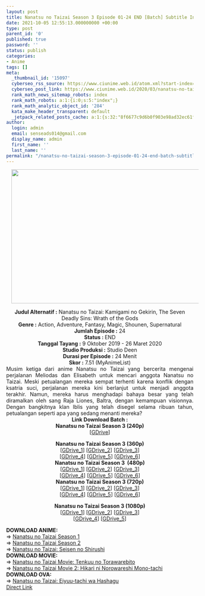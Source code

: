 ```yaml
---
layout: post
title: Nanatsu no Taizai Season 3 Episode 01-24 END [Batch] Subtitle Indonesia
date: 2021-10-05 12:55:13.000000000 +00:00
type: post
parent_id: '0'
published: true
password: ''
status: publish
categories:
- Anime
tags: []
meta:
  _thumbnail_id: '15097'
  cyberseo_rss_source: https://www.ciunime.web.id/atom.xml?start-index=901&max-results=150
  cyberseo_post_link: https://www.ciunime.web.id/2020/03/nanatsu-no-taizai-season-3-episode-01.html
  rank_math_news_sitemap_robots: index
  rank_math_robots: a:1:{i:0;s:5:"index";}
  rank_math_analytic_object_id: '284'
  kata_make_header_transparent: default
  _jetpack_related_posts_cache: a:1:{s:32:"8f6677c9d6b0f903e98ad32ec61f8deb";a:2:{s:7:"expires";i:1653337650;s:7:"payload";a:3:{i:0;a:1:{s:2:"id";i:26012;}i:1;a:1:{s:2:"id";i:26017;}i:2;a:1:{s:2:"id";i:26019;}}}}
author:
  login: admin
  email: senseads014@gmail.com
  display_name: admin
  first_name: ''
  last_name: ''
permalink: "/nanatsu-no-taizai-season-3-episode-01-24-end-batch-subtitle-indonesia/"
---
```

<div class="separator" style="clear: both; text-align: center;"><a href="https://1.bp.blogspot.com/-84ruHzuLEU4/XZTZeu-3OwI/AAAAAAAAdZE/2vjpDcmPgL8LLLI2tmFDKB7T0aLZcRClACLcBGAsYHQ/s1600/Nanatsu%2Bno%2BTaizai%2BSeason%2B3.jpg" style="margin-left: 1em; margin-right: 1em;"><img border="0" data-original-height="720" data-original-width="1280" height="360" src="{{ site.baseurl }}/assets/2021/10/Nanatsu%2Bno%2BTaizai%2BSeason%2B3.jpg" width="640" /></a></div>
<p>
<div style="text-align: center;"><b>Judul</b><b><b>&nbsp;Alternatif</b>&nbsp;:</b>&nbsp;Nanatsu no Taizai: Kamigami no Gekirin,&nbsp;The Seven Deadly Sins: Wrath of the Gods</div>
<div style="text-align: center;"><b>Genre :</b>&nbsp;Action, Adventure, Fantasy, Magic, Shounen, Supernatural</div>
<div style="text-align: center;"><b>Jumlah Episode :</b>&nbsp;24<br /><b>Status :&nbsp;</b>END<br /><b>Tanggal Tayang :</b>&nbsp;9 Oktober 2019 - 26 Maret 2020<br /><b>Studio Produksi :</b>&nbsp;Studio Deen<br /><b>Durasi per Episode :</b>&nbsp;24 Menit</div>
<div style="text-align: center;"><b>Skor :</b>&nbsp;7.51 (MyAnimeList)</div>
<div style="text-align: center;"></div>
<div style="text-align: justify;">Musim ketiga dari anime Nanatsu no Taizai yang bercerita mengenai perjalanan Meliodas dan Elisabeth untuk mencari anggota Nanatsu no Taizai. Meski petualangan mereka sempat terhenti karena konflik dengan ksatria suci, perjalanan mereka kini berlanjut untuk menjadi anggota terakhir. Namun, mereka harus menghadapi bahaya besar yang telah diramalkan oleh sang Raja Liones, Baltra, dengan kemampuan visionnya. Dengan bangkitnya klan Iblis yang telah disegel selama ribuan tahun, petualangan seperti apa yang sedang menanti mereka?</div>
<div style="text-align: justify;"></div>
<div style="text-align: justify;"></div>
<div style="text-align: center;">
<div style="text-align: center;"><b>Link Download Batch :</b></div>
<div style="text-align: center;">
<div style="text-align: center;"><b>Nanatsu no Taizai Season 3&nbsp;(240p)</b></div>
<div style="text-align: center;">[<a href="https://drive.google.com/uc?export=download&amp;id=1aT2lfNxWWWyOJnEjsdhz4jkTyMVqBNXc" target="_blank" rel="noopener">GDrive</a>]</p>
</div>
</div>
<div style="text-align: center;"><b>Nanatsu no Taizai Season 3&nbsp;(360p)</b></div>
<div style="text-align: center;">[<a href="https://drive.google.com/uc?id=1eZe3G0NNFiXuQF1jUtahMlAvqiBlyE04" target="_blank" rel="noopener">GDrive_1</a>] [<a href="https://drive.google.com/uc?export=download&amp;id=13T_gmz1t06vjSRk-pQQDVybjbJ2dqvgJ" target="_blank" rel="noopener">GDrive_2</a>] [<a href="https://drive.google.com/uc?id=1d05WSDqXp4hC_LbRDmDKlGMGB6wnplRc" target="_blank" rel="noopener">GDrive_3</a>]<br />[<a href="https://drive.google.com/uc?id=1F3qTkzZy9Ce9C-8ZBWKfMyXPTb2hEJdF" target="_blank" rel="noopener">GDrive_4</a>] [<a href="https://drive.google.com/uc?id=1qpMhMH-5SKLVJSq8H0ovuB3r-Hfod6oc" target="_blank" rel="noopener">GDrive_5</a>] [<a href="https://drive.google.com/uc?id=1i1k1OAWFJEycwIFEVYUWSMkyej0DqbFF" target="_blank" rel="noopener">GDrive_6</a>]</div>
<div style="text-align: center;"></div>
<div style="text-align: center;"><b>Nanatsu no Taizai Season 3&nbsp;&nbsp;(480p)</b><br />[<a href="https://drive.google.com/uc?id=1qIBYLvRUhW3MOibsH-abNuDTd5t-PIhE" target="_blank" rel="noopener">GDrive_1</a>] [<a href="https://drive.google.com/uc?export=download&amp;id=1qsLJrOXwuPb8_GRGBCG6sfgHf6xGlDHn" target="_blank" rel="noopener">GDrive_2</a>] [<a href="https://drive.google.com/uc?id=1qdY2PZA8NFKWFSfKyhnAJcWkZuPStRRL" target="_blank" rel="noopener">GDrive_3</a>]<br />[<a href="https://drive.google.com/uc?id=1M4v7XOARcThCdpocxvDF6cOl0Oi0biCI" target="_blank" rel="noopener">GDrive_4</a>] [<a href="https://drive.google.com/uc?id=11jUt5bL61EBaoykQeB8BVuOFjQf8TIBE" target="_blank" rel="noopener">GDrive_5</a>] [<a href="https://drive.google.com/uc?id=1R9oRR9vnu65uEbDePpFUdap64yWPcyg2" target="_blank" rel="noopener">GDrive_6</a>]</div>
<div style="text-align: center;"><b>Nanatsu no Taizai Season 3&nbsp;(720p)</b><br />[<a href="https://drive.google.com/uc?id=1NGV_Zyi8V3pywEfEaQbz9oHA_XMgf7O6" target="_blank" rel="noopener">GDrive_1</a>] [<a href="https://drive.google.com/uc?export=download&amp;id=1gYtMIg-jasIUQqLhMuOc49ugj6s5z_mJ" target="_blank" rel="noopener">GDrive_2</a>] [<a href="https://drive.google.com/uc?id=1EsQZzZK6gGXon1TwZrrWJgsjQgyMupbn" target="_blank" rel="noopener">GDrive_3</a>]<br />[<a href="https://drive.google.com/uc?id=1fnFJkjPKEDw_qmyKvr43HYkKKxyJ9JW2" target="_blank" rel="noopener">GDrive_4</a>] [<a href="https://drive.google.com/uc?id=1pVf9vOWet0So-J-29NivRNVMF9o1pQl8" target="_blank" rel="noopener">GDrive_5</a>] [<a href="https://drive.google.com/uc?id=1acv96TCHHemFhwnAMxYJ2IDsAiirrvou" target="_blank" rel="noopener">GDrive_6</a>]</p>
<p><b>Nanatsu no Taizai Season 3&nbsp;(1080p)</b><br />[<a href="https://drive.google.com/uc?id=1JV5f9VO14nG5RSOjrwsgAwrthwxWGoA5" target="_blank" rel="noopener">GDrive_1</a>] [<a href="https://drive.google.com/uc?id=1LXPol4qsMwYc-HuebYiTAhby9vMGPSCz" target="_blank" rel="noopener">GDrive_2</a>] [<a href="https://drive.google.com/uc?id=1nJ7oWSXMXaDLwoAtLOBplrj7hbd7Jpfp" target="_blank" rel="noopener">GDrive_3</a>]<br />[<a href="https://drive.google.com/uc?id=10NZXTplZyntzsBC1ucygxaPQJuQ513bv" target="_blank" rel="noopener">GDrive_4</a>] [<a href="https://drive.google.com/uc?id=1qv78D-zKDsXPsv0NgPMQjbV6JUxTsP9a" target="_blank" rel="noopener">GDrive_5</a>]
<div style="text-align: left;"></div>
<div style="text-align: left;"></div>
<div style="text-align: left;"><b>DOWNLOAD ANIME:</b></div>
<div style="text-align: left;"></div>
<div style="text-align: left;">=&gt;&nbsp;<a href="https://www.ciunime.web.id/2019/01/nanatsu-no-taizai-season-1-episode-01.html" target="_blank" rel="noopener">Nanatsu no Taizai Season 1</a></div>
<div style="text-align: left;">=&gt;&nbsp;<a href="https://www.ciunime.web.id/2019/01/nanatsu-no-taizai-season-2-episode-01.html" target="_blank" rel="noopener">Nanatsu no Taizai Season 2</a></div>
<div style="text-align: left;">=&gt;&nbsp;<a href="https://www.ciunime.web.id/2019/07/nanatsu-no-taizai-seisen-no-shirushi.html" target="_blank" rel="noopener">Nanatsu no Taizai: Seisen no Shirushi</a></div>
<div style="text-align: left;"></div>
<div style="text-align: left;"><b>DOWNLOAD MOVIE:</b></div>
<div style="text-align: left;"></div>
<div style="text-align: left;">=&gt;&nbsp;<a href="https://www.ciunime.web.id/2019/01/nanatsu-no-taizai-movie-tenkuu-no.html" target="_blank" rel="noopener">Nanatsu no Taizai Movie: Tenkuu no Torawarebito</a></div>
<div style="text-align: left;"><span style="text-align: justify;">=&gt;&nbsp;</span><a href="https://www.ciunime.web.id/2021/10/nanatsu-no-taizai-movie-2-hikari-ni.html" style="text-align: justify;" target="_blank" rel="noopener">Nanatsu no Taizai Movie 2: Hikari ni Norowareshi Mono-tachi</a></div>
<div style="text-align: left;">
<div style="text-align: left;"><b>DOWNLOAD OVA:</b></div>
<div style="text-align: left;"></div>
<div style="text-align: left;">=&gt;&nbsp;<a href="https://www.ciunime.web.id/2019/04/nanatsu-no-taizai-eiyuu-tachi-wa.html" target="_blank" rel="noopener">Nanatsu no Taizai: Eiyuu-tachi wa Hashagu</a></div>
<div style="text-align: left;"></div>
</div>
</div>
</div>
<link rel="stylesheet" href="https://cdnjs.cloudflare.com/ajax/libs/font-awesome/4.7.0/css/font-awesome.min.css" />
<div class="divbtn"> <a href="https://handymansurrender.com/fihup8buzv?key=94550f7ce39444073321dde3b8782f97" class="btn"><i class="fa fa-download"></i> Direct Link</a> </div>
